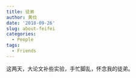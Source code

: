 ```yaml
---
title: 徒弟
author: 黄俭
date: '2018-09-26'
slug: about-feifei
categories:
  - People
tags:
  - Friends
---
```

这两天，大论文补些实验，手忙脚乱，怀念我的徒弟。